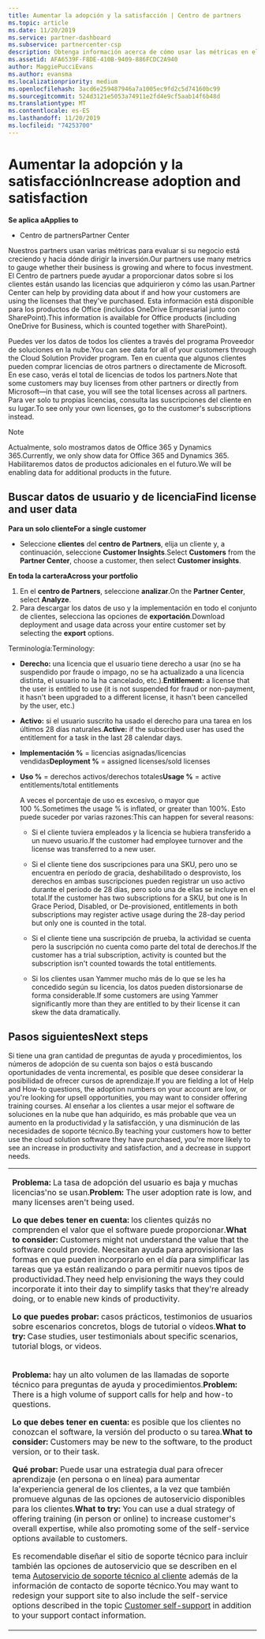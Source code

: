```yaml
---
title: Aumentar la adopción y la satisfacción | Centro de partners
ms.topic: article
ms.date: 11/20/2019
ms.service: partner-dashboard
ms.subservice: partnercenter-csp
description: Obtenga información acerca de cómo usar las métricas en el centro de partners para ver si su negocio está creciendo, cómo los clientes usan sus licencias y dónde centrarse en la inversión.
ms.assetid: AFA6539F-F8DE-410B-9409-886FCDC2A940
author: MaggiePucciEvans
ms.author: evansma
ms.localizationpriority: medium
ms.openlocfilehash: 3acd6e259487946a7a1005ec9fd2c5d74160bc99
ms.sourcegitcommit: 524d3121e5053a74911e2fd4e9cf5aab14f6b48d
ms.translationtype: MT
ms.contentlocale: es-ES
ms.lasthandoff: 11/20/2019
ms.locfileid: "74253700"
---
```

# <a name="increase-adoption-and-satisfaction"></a><span data-ttu-id="7077b-103">Aumentar la adopción y la satisfacción</span><span class="sxs-lookup"><span data-stu-id="7077b-103">Increase adoption and satisfaction</span></span>

<span data-ttu-id="7077b-104">**Se aplica a**</span><span class="sxs-lookup"><span data-stu-id="7077b-104">**Applies to**</span></span>

-  <span data-ttu-id="7077b-105">Centro de partners</span><span class="sxs-lookup"><span data-stu-id="7077b-105">Partner Center</span></span>

<span data-ttu-id="7077b-106">Nuestros partners usan varias métricas para evaluar si su negocio está creciendo y hacia dónde dirigir la inversión.</span><span class="sxs-lookup"><span data-stu-id="7077b-106">Our partners use many metrics to gauge whether their business is growing and where to focus investment.</span></span> <span data-ttu-id="7077b-107">El Centro de partners puede ayudar a proporcionar datos sobre si los clientes están usando las licencias que adquirieron y cómo las usan.</span><span class="sxs-lookup"><span data-stu-id="7077b-107">Partner Center can help by providing data about if and how your customers are using the licenses that they've purchased.</span></span> <span data-ttu-id="7077b-108">Esta información está disponible para los productos de Office (incluidos OneDrive Empresarial junto con SharePoint).</span><span class="sxs-lookup"><span data-stu-id="7077b-108">This information is available for Office products (including OneDrive for Business, which is counted together with SharePoint).</span></span>

<span data-ttu-id="7077b-109">Puedes ver los datos de todos los clientes a través del programa Proveedor de soluciones en la nube.</span><span class="sxs-lookup"><span data-stu-id="7077b-109">You can see data for all of your customers through the Cloud Solution Provider program.</span></span> <span data-ttu-id="7077b-110">Ten en cuenta que algunos clientes pueden comprar licencias de otros partners o directamente de Microsoft. En ese caso, verás el total de licencias de todos los partners.</span><span class="sxs-lookup"><span data-stu-id="7077b-110">Note that some customers may buy licenses from other partners or directly from Microsoft—in that case, you will see the total licenses across all partners.</span></span> <span data-ttu-id="7077b-111">Para ver solo tu propias licencias, consulta las suscripciones del cliente en su lugar.</span><span class="sxs-lookup"><span data-stu-id="7077b-111">To see only your own licenses, go to the customer's subscriptions instead.</span></span>

> [!NOTE]  
>  <span data-ttu-id="7077b-112">Actualmente, solo mostramos datos de Office 365 y Dynamics 365.</span><span class="sxs-lookup"><span data-stu-id="7077b-112">Currently, we only show data for Office 365 and Dynamics 365.</span></span> <span data-ttu-id="7077b-113">Habilitaremos datos de productos adicionales en el futuro.</span><span class="sxs-lookup"><span data-stu-id="7077b-113">We will be enabling data for additional products in the future.</span></span>

## <a name="find-license-and-user-data"></a><span data-ttu-id="7077b-114">Buscar datos de usuario y de licencia</span><span class="sxs-lookup"><span data-stu-id="7077b-114">Find license and user data</span></span>


<span data-ttu-id="7077b-115">**Para un solo cliente**</span><span class="sxs-lookup"><span data-stu-id="7077b-115">**For a single customer**</span></span>

-   <span data-ttu-id="7077b-116">Seleccione **clientes** del **centro de Partners**, elija un cliente y, a continuación, seleccione **Customer Insights**.</span><span class="sxs-lookup"><span data-stu-id="7077b-116">Select **Customers** from the **Partner Center**, choose a customer, then select **Customer insights**.</span></span>

<span data-ttu-id="7077b-117">**En toda la cartera**</span><span class="sxs-lookup"><span data-stu-id="7077b-117">**Across your portfolio**</span></span>

1.  <span data-ttu-id="7077b-118">En el **centro de Partners**, seleccione **analizar**.</span><span class="sxs-lookup"><span data-stu-id="7077b-118">On the **Partner Center**, select **Analyze**.</span></span>
2.  <span data-ttu-id="7077b-119">Para descargar los datos de uso y la implementación en todo el conjunto de clientes, selecciona las opciones de **exportación**.</span><span class="sxs-lookup"><span data-stu-id="7077b-119">Download deployment and usage data across your entire customer set by selecting the **export** options.</span></span>

<span data-ttu-id="7077b-120">Terminología:</span><span class="sxs-lookup"><span data-stu-id="7077b-120">Terminology:</span></span>

-   <span data-ttu-id="7077b-121">**Derecho:** una licencia que el usuario tiene derecho a usar (no se ha suspendido por fraude o impago, no se ha actualizado a una licencia distinta, el usuario no la ha cancelado, etc.).</span><span class="sxs-lookup"><span data-stu-id="7077b-121">**Entitlement:** a license that the user is entitled to use (it is not suspended for fraud or non-payment, it hasn't been upgraded to a different license, it hasn't been cancelled by the user, etc.)</span></span>

-   <span data-ttu-id="7077b-122">**Activo:** si el usuario suscrito ha usado el derecho para una tarea en los últimos 28 días naturales.</span><span class="sxs-lookup"><span data-stu-id="7077b-122">**Active:** if the subscribed user has used the entitlement for a task in the last 28 calendar days.</span></span>

-   <span data-ttu-id="7077b-123">**Implementación %** = licencias asignadas/licencias vendidas</span><span class="sxs-lookup"><span data-stu-id="7077b-123">**Deployment %** = assigned licenses/sold licenses</span></span>

-   <span data-ttu-id="7077b-124">**Uso %** = derechos activos/derechos totales</span><span class="sxs-lookup"><span data-stu-id="7077b-124">**Usage %** = active entitlements/total entitlements</span></span>

    <span data-ttu-id="7077b-125">A veces el porcentaje de uso es excesivo, o mayor que 100 %.</span><span class="sxs-lookup"><span data-stu-id="7077b-125">Sometimes the usage % is inflated, or greater than 100%.</span></span> <span data-ttu-id="7077b-126">Esto puede suceder por varias razones:</span><span class="sxs-lookup"><span data-stu-id="7077b-126">This can happen for several reasons:</span></span>

    -   <span data-ttu-id="7077b-127">Si el cliente tuviera empleados y la licencia se hubiera transferido a un nuevo usuario.</span><span class="sxs-lookup"><span data-stu-id="7077b-127">If the customer had employee turnover and the license was transferred to a new user.</span></span>

    -   <span data-ttu-id="7077b-128">Si el cliente tiene dos suscripciones para una SKU, pero uno se encuentra en período de gracia, deshabilitado o desprovisto, los derechos en ambas suscripciones pueden registrar un uso activo durante el período de 28 días, pero solo una de ellas se incluye en el total.</span><span class="sxs-lookup"><span data-stu-id="7077b-128">If the customer has two subscriptions for a SKU, but one is In Grace Period, Disabled, or De-provisioned, entitlements in both subscriptions may register active usage during the 28-day period but only one is counted in the total.</span></span>

    -   <span data-ttu-id="7077b-129">Si el cliente tiene una suscripción de prueba, la actividad se cuenta pero la suscripción no cuenta como parte del total de derechos.</span><span class="sxs-lookup"><span data-stu-id="7077b-129">If the customer has a trial subscription, activity is counted but the subscription isn't counted towards the total entitlements.</span></span>

    -   <span data-ttu-id="7077b-130">Si los clientes usan Yammer mucho más de lo que se les ha concedido según su licencia, los datos pueden distorsionarse de forma considerable.</span><span class="sxs-lookup"><span data-stu-id="7077b-130">If some customers are using Yammer significantly more than they are entitled to by their license it can skew the data dramatically.</span></span>

## <a name="next-steps"></a><span data-ttu-id="7077b-131">Pasos siguientes</span><span class="sxs-lookup"><span data-stu-id="7077b-131">Next steps</span></span>


<span data-ttu-id="7077b-132">Si tiene una gran cantidad de preguntas de ayuda y procedimientos, los números de adopción de su cuenta son bajos o está buscando oportunidades de venta incremental, es posible que desee considerar la posibilidad de ofrecer cursos de aprendizaje.</span><span class="sxs-lookup"><span data-stu-id="7077b-132">If you are fielding a lot of Help and How-to questions, the adoption numbers on your account are low, or you're looking for upsell opportunities, you may want to consider offering training courses.</span></span> <span data-ttu-id="7077b-133">Al enseñar a los clientes a usar mejor el software de soluciones en la nube que han adquirido, es más probable que vea un aumento en la productividad y la satisfacción, y una disminución de las necesidades de soporte técnico.</span><span class="sxs-lookup"><span data-stu-id="7077b-133">By teaching your customers how to better use the cloud solution software they have purchased, you're more likely to see an increase in productivity and satisfaction, and a decrease in support needs.</span></span>

<table>
<colgroup>
<col width="100%" />
</colgroup>
<tbody>
<tr class="odd">
<td><p><span data-ttu-id="7077b-134"><strong>Problema:</strong> La tasa de adopción del usuario es baja y muchas licencias&#39;no se usan.</span><span class="sxs-lookup"><span data-stu-id="7077b-134"><strong>Problem:</strong> The user adoption rate is low, and many licenses aren&#39;t being used.</span></span></p>
<p><span data-ttu-id="7077b-135"><strong>Lo que debes tener en cuenta:</strong> los clientes quizás no comprenden el valor que el software puede proporcionar.</span><span class="sxs-lookup"><span data-stu-id="7077b-135"><strong>What to consider:</strong> Customers might not understand the value that the software could provide.</span></span> <span data-ttu-id="7077b-136">Necesitan ayuda para aprovisionar las formas en que pueden incorporarlo en el día para simplificar las tareas que ya están realizando o para permitir nuevos tipos de productividad.</span><span class="sxs-lookup"><span data-stu-id="7077b-136">They need help envisioning the ways they could incorporate it into their day to simplify tasks that they're already doing, or to enable new kinds of productivity.</span></span></p>
<p><span data-ttu-id="7077b-137"><strong>Lo que puedes probar:</strong> casos prácticos, testimonios de usuarios sobre escenarios concretos, blogs de tutorial o vídeos.</span><span class="sxs-lookup"><span data-stu-id="7077b-137"><strong>What to try:</strong> Case studies, user testimonials about specific scenarios, tutorial blogs, or videos.</span></span></p></td>
</tr>
<tr class="even">
<td><p><span data-ttu-id="7077b-138"><strong>Problema:</strong> hay un alto volumen de las llamadas de soporte técnico para preguntas de ayuda y procedimientos.</span><span class="sxs-lookup"><span data-stu-id="7077b-138"><strong>Problem:</strong> There is a high volume of support calls for help and how-to questions.</span></span></p>
<p><span data-ttu-id="7077b-139"><strong>Lo que debes tener en cuenta:</strong> es posible que los clientes no conozcan el software, la versión del producto o su tarea.</span><span class="sxs-lookup"><span data-stu-id="7077b-139"><strong>What to consider:</strong> Customers may be new to the software, to the product version, or to their task.</span></span></p>
<p><span data-ttu-id="7077b-140"><strong>Qué probar:</strong> Puede usar una estrategia dual para ofrecer aprendizaje (en persona o en línea) para aumentar la&#39;experiencia general de los clientes, a la vez que también promueve algunas de las opciones de autoservicio disponibles para los clientes.</span><span class="sxs-lookup"><span data-stu-id="7077b-140"><strong>What to try:</strong> You can use a dual strategy of offering training (in person or online) to increase customer&#39;s overall expertise, while also promoting some of the self-service options available to customers.</span></span></p>
<p><span data-ttu-id="7077b-141">Es recomendable diseñar el sitio de soporte técnico para incluir también las opciones de autoservicio que se describen en el tema <a href="customer-self-support.md" data-raw-source="[Customer self-support](customer-self-support.md)">Autoservicio de soporte técnico al cliente</a> además de la información de contacto de soporte técnico.</span><span class="sxs-lookup"><span data-stu-id="7077b-141">You may want to redesign your support site to also include the self-service options described in the topic <a href="customer-self-support.md" data-raw-source="[Customer self-support](customer-self-support.md)">Customer self-support</a> in addition to your support contact information.</span></span></p></td>
</tr>
</tbody>
</table>

 

 

 



